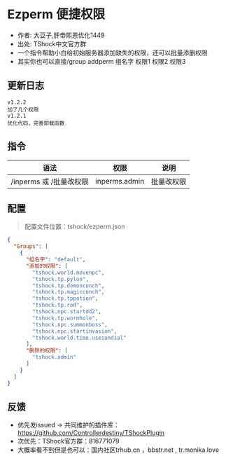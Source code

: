 # Ezperm 便捷权限

- 作者: 大豆子,肝帝熙恩优化1449
- 出处: TShock中文官方群
- 一个指令帮助小白给初始服务器添加缺失的权限，还可以批量添删权限
- 其实你也可以直接/group addperm 组名字 权限1 权限2 权限3

## 更新日志

```
v1.2.2
加了几个权限
v1.2.1
优化代码，完善卸载函数
```

## 指令

| 语法           |        权限         |   说明   |
| -------------- | :-----------------: | :------: |
| /inperms 或 /批量改权限 |  inperms.admin  | 批量改权限|

## 配置
> 配置文件位置：tshock/ezperm.json
```json
{
  "Groups": [
    {
      "组名字": "default",
      "添加的权限": [
        "tshock.world.movenpc",
        "tshock.tp.pylon",
        "tshock.tp.demonconch",
        "tshock.tp.magicconch",
        "tshock.tp.tppotion",
        "tshock.tp.rod",
        "tshock.npc.startdd2",
        "tshock.tp.wormhole",
        "tshock.npc.summonboss",
        "tshock.npc.startinvasion",
        "tshock.world.time.usesundial"
      ],
      "删除的权限": [
        "tshock.admin"
      ]
    }
  ]
}
```
## 反馈
- 优先发issued -> 共同维护的插件库：https://github.com/Controllerdestiny/TShockPlugin
- 次优先：TShock官方群：816771079
- 大概率看不到但是也可以：国内社区trhub.cn ，bbstr.net , tr.monika.love
